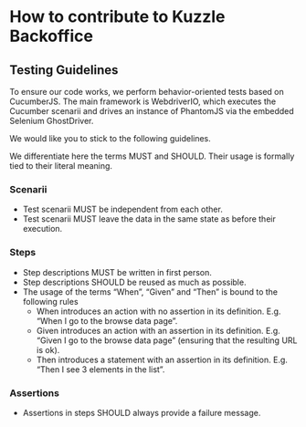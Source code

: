 # How to contribute to Kuzzle Backoffice

## Testing Guidelines

To ensure our code works, we perform behavior-oriented tests based on CucumberJS.
The main framework is WebdriverIO, which executes the Cucumber scenarii and
drives an instance of PhantomJS via the embedded Selenium GhostDriver.

We would like you to stick to the following guidelines.

We differentiate here the terms MUST and SHOULD. Their usage is formally tied to
their literal meaning.

### Scenarii

* Test scenarii MUST be independent from each other.
* Test scenarii MUST leave the data in the same state as before their execution.

### Steps

* Step descriptions MUST be written in first person.
* Step descriptions SHOULD be reused as much as possible.
* The usage of the terms “When”, “Given” and “Then” is bound to the following rules
  * When introduces an action with no assertion in its definition. E.g. “When I go to the browse data page”.
  * Given introduces an action with an assertion in its definition. E.g. “Given I go to the browse data page” (ensuring that the resulting URL is ok).
  * Then introduces a statement with an assertion in its definition. E.g. “Then I see 3 elements in the list”.

### Assertions

* Assertions in steps SHOULD always provide a failure message.
